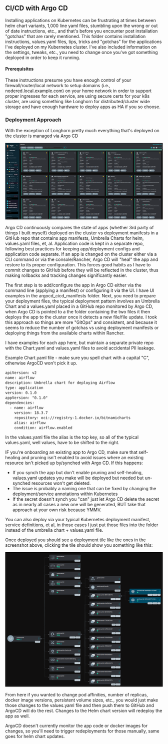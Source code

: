 ## CI/CD with Argo CD

Installing applications on Kubernetes can be frustrating at times between helm chart variants, 1,000 line yaml files, stumbling upon the wrong or out of date instructions, etc., and that's before you encounter post installation "gotchas" that are rarely mentioned. This folder contains installation instructions, values.yaml files, tips, tricks and "gotchas" for the applications I've deployed on my Kubernetes cluster. I've also included information on the settings, tweaks, etc., you need to change once you've got something deployed in order to keep it running.

#### Prerequisites

These instructions presume you have enough control of your firewall/router/local network to setup domains (i.e., nodered.local.example.com) on your home network in order to support proper ingresses for each service, are using secure certs for your k8s cluster, are using something like Longhorn for distributed/cluster wide storage and have enough hardware to deploy apps as HA if you so choose.

### Deployment Approach

With the exception of Longhorn pretty much everything that's deployed on the cluster is managed via Argo CD

![Argo CD App Tiles](images/argocd_tiles.png)

Argo CD continuously compares the state of apps (whether 3rd party of things I built myself) deployed on the cluster vs deployment manifests in a GitHub repo that contains app manifests, Umbrella Charts for helm, values.yaml files, et, al. Application code is kept in a separate repo, following best practices for keeping app/deployment configs and application code separate. 
If an app is changed on the cluster either via a CLI command or via the console/Rancher, Argo CD will "heal" the app and restore to its proper configuration. This forces good habits as I have to commit changes to GitHub before they will be reflected in the cluster, thus making rollbacks and tracking changes significantly easier. 

The first step is to add/configure the app in Argo CD either via the command line (applying a manifest) or configuring it via the UI. I have UI examples in the argocd_cicd_manifests folder. Next, you need to prepare your deployment files, the typical deployment pattern involves an Umbrella Chart and a values.yaml placed in a GitHub repo monitored by Argo CD, when Argo CD is pointed to a the folder containing the two files it then deploys the app to the cluster once it detects a new file/file update. I took this approach so things are more "GitOps" and consistent, and because it seems to reduce the number of gotchas vs using deployment manifests or deploying things from the available charts within Rancher. 

I have examples for each app here, but maintain a separate private repo with the Chart.yaml and values.yaml files to avoid accidental PII leakage.

Example Chart.yaml file - make sure you spell chart with a capital "C", otherwise ArgoCD won't pick it up. 
```
apiVersion: v2
name: airflow
description: Umbrella chart for deploying Airflow
type: application
version: 0.1.0
appVersion: "0.1.0"
dependencies:
  - name: airflow
    version: 18.3.7
    repository: oci://registry-1.docker.io/bitnamicharts
    alias: airflow
    condition: airflow.enabled
```
In the values.yaml file the alias is the top key, so all of the typical values.yaml, well values, have to be shifted to the right. 

IF you're onboarding an existing app to Argo CD, make sure that self-healing and pruning isn't enabled to avoid issues where an existing resource isn't picked up by/synched with Argo CD. If this happens:
  * If you synch the app but don't enable pruning and self-healing, values.yaml updates you make will be deployed but needed but un-synched resources won't get deleted.
  * The issue is probably a naming one that can be fixed by changing the deployment/service annotations within Kubernetes 
  * If the secret doesn't synch you "can" just let Argo CD delete the secret as in nearly all cases a new one will be generated, BUT take that approach at your own risk because YMMV.

You can also deploy via your typical Kubernetes deployment manifest, service definitions, et al, in those cases I just put those files into the folder instead of the umbrella chart + values.yaml file. 

Once deployed you should see a deployment tile like the ones in the screenshot above, clicking the tile should show you something like this:

![Argo CD App Tiles](images/fully_deployed.png)


From here if you wanted to change pod affinities, number of replicas, docker image versions, persistent volume sizes, etc., you would just make those changes to the values.yaml file and then push them to GitHub and ArgoCD will do the rest. Changes to the Helm chart version will redeploy the app as well. 

ArgoCD doesn't currently monitor the app code or docker images for changes, so you'll need to trigger redeployments for those manually, same goes for helm chart updates. 


  


